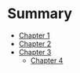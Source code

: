 # Summary

- [Chapter 1](./chapter_1.md)
- [Chapter 2](./chapter_2.md)
- [Chapter 3](./chapter_3.md)
    - [Chapter 4](./chapters/chapter_4.md)
